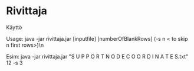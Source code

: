 # Rivittaja

Käyttö

Usage: java -jar rivittaja.jar [inputfile] [numberOfBlankRows] (-s n < to skip n first rows>)\n

Esim:
java -jar rivittaja.jar  "S U P P O R T   N O D E   C O O R D I N A T E S.txt" 12 -s 3
